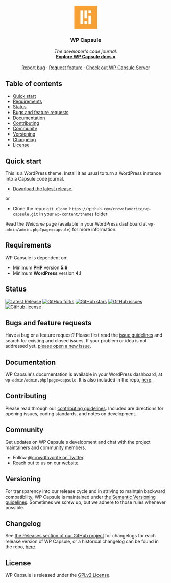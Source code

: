 <p align="center">
  <a target="_blank" href="https://crowdfavorite.com/capsule/">
    <img src="icon.png" alt="Capsule logo" width="72" height="72">
  </a>
</p>

<h3 align="center">WP Capsule</h3>


<p align="center">
  <i>The developer's code journal.</i>
  <br>
  <a href="DOCUMENTATION.md"><strong>Explore WP Capsule docs »</strong></a>
  <br>
  <br>
  <a href="https://github.com/crowdfavorite/wp-capsule/issues/new?template=bug_report.md&labels=bug">Report bug</a>
  ·
  <a href="https://github.com/crowdfavorite/wp-capsule/issues/new?template=feature_request.md&labels=feature">Request feature</a>
  ·
  <a href="https://github.com/crowdfavorite/wp-capsule-server/">Check out WP Capsule Server</a>
</p>


## Table of contents

- [Quick start](#quick-start)
- [Requirements](#requirements)
- [Status](#status)
- [Bugs and feature requests](#bugs-and-feature-requests)
- [Documentation](#documentation)
- [Contributing](#contributing)
- [Community](#community)
- [Versioning](#versioning)
- [Changelog](#changelog)
- [License](#license)


## Quick start

This is a WordPress theme. Install it as usual to turn a WordPress instance into a Capsule code journal.

- [Download the latest release.](https://github.com/crowdfavorite/wp-capsule/releases/)

or

- Clone the repo: `git clone https://github.com/crowdfavorite/wp-capsule.git` in your `wp-content/themes` folder

Read the _Welcome_ page (available in your WordPress dashboard at `wp-admin/admin.php?page=capsule`) for more information.


## Requirements

WP Capsule is dependent on:

- Minimum **PHP** version **5.6**
- Minimum **WordPress** version **4.1**


## Status

[![Latest Release](https://img.shields.io/github/v/release/crowdfavorite/wp-capsule)](https://github.com/crowdfavorite/wp-capsule/releases)
[![GitHub forks](https://img.shields.io/github/forks/crowdfavorite/wp-capsule)](https://github.com/crowdfavorite/wp-capsule/network)
[![GitHub stars](https://img.shields.io/github/stars/crowdfavorite/wp-capsule)](https://github.com/crowdfavorite/wp-capsule/stargazers)
[![GitHub issues](https://img.shields.io/github/issues/crowdfavorite/wp-capsule)](https://github.com/crowdfavorite/wp-capsule/issues)
[![GitHub license](https://img.shields.io/github/license/crowdfavorite/wp-capsule)](https://github.com/crowdfavorite/wp-capsule/blob/develop/LICENSE)

## Bugs and feature requests

Have a bug or a feature request? Please first read the [issue guidelines](https://github.com/crowdfavorite/wp-capsule/blob/master/.github/CONTRIBUTING.md#using-the-issue-tracker) and search for existing and closed issues. If your problem or idea is not addressed yet, [please open a new issue](https://github.com/crowdfavorite/wp-capsule/issues/new).


## Documentation

WP Capsule's documentation is available in your WordPress dashboard, at `wp-admin/admin.php?page=capsule`. It is also included in the repo, [here](DOCUMENTATION.md).


## Contributing

Please read through our [contributing guidelines](https://github.com/crowdfavorite/wp-capsule/blob/master/.github/CONTRIBUTING.md). Included are directions for opening issues, coding standards, and notes on development.


## Community

Get updates on WP Capsule's development and chat with the project maintainers and community members.

- Follow [@crowdfavorite on Twitter](https://twitter.com/crowdfavorite).
- Reach out to us on our [website](https://crowdfavorite.com)

## Versioning

For transparency into our release cycle and in striving to maintain backward compatibility, WP Capsule is maintained under [the Semantic Versioning guidelines](http://semver.org/). Sometimes we screw up, but we adhere to those rules whenever possible.


## Changelog
See [the Releases section of our GitHub project](https://github.com/crowdfavorite/wp-capsule/releases) for changelogs for each release version of WP Capsule,
or a historical changelog can be found in the repo, [here](https://github.com/crowdfavorite/wp-capsule/blob/master/CHANGELOG.md).


## License

WP Capsule is released under the [GPLv2 License](https://github.com/crowdfavorite/wp-capsule/blob/master/LICENSE).